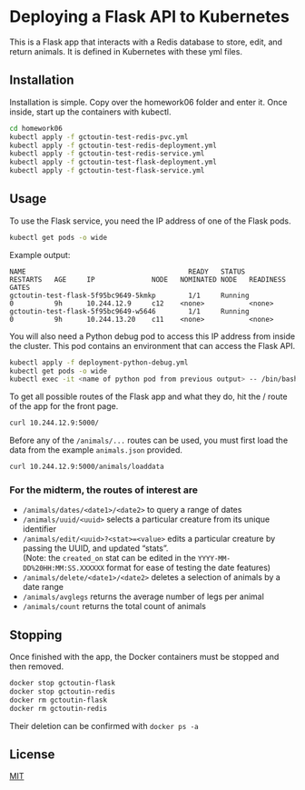 # Deploying a Flask API to Kubernetes

This is a Flask app that interacts with a Redis database to store, edit, and return animals. It is defined in Kubernetes with these yml files.

## Installation

Installation is simple. Copy over the homework06 folder and enter it. Once inside, start up the containers with kubectl.

```bash
cd homework06
kubectl apply -f gctoutin-test-redis-pvc.yml
kubectl apply -f gctoutin-test-redis-deployment.yml
kubectl apply -f gctoutin-test-redis-service.yml
kubectl apply -f gctoutin-test-flask-deployment.yml
kubectl apply -f gctoutin-test-flask-service.yml
```

## Usage

To use the Flask service, you need the IP address of one of the Flask pods.
```bash
kubectl get pods -o wide
```
Example output:
```
NAME                                        READY   STATUS             RESTARTS   AGE     IP              NODE   NOMINATED NODE   READINESS GATES
gctoutin-test-flask-5f95bc9649-5kmkp        1/1     Running            0          9h      10.244.12.9     c12    <none>           <none>
gctoutin-test-flask-5f95bc9649-w5646        1/1     Running            0          9h      10.244.13.20    c11    <none>           <none>
```

You will also need a Python debug pod to access this IP address from inside the cluster. This pod contains an environment that can access the Flask API.
```bash
kubectl apply -f deployment-python-debug.yml
kubectl get pods -o wide
kubectl exec -it <name of python pod from previous output> -- /bin/bash
```

To get all possible routes of the Flask app and what they do, hit the / route of the app for the front page.
```bash
curl 10.244.12.9:5000/
```

Before any of the ```/animals/...``` routes can be used, you must first load the data from the example ```animals.json``` provided.
```bash
curl 10.244.12.9:5000/animals/loaddata
```

### For the midterm, the routes of interest are
- ```/animals/dates/<date1>/<date2>``` to query a range of dates
- ```/animals/uuid/<uuid>``` selects a particular creature from its unique identifier
- ```/animals/edit/<uuid>?<stat>=<value>``` edits a particular creature by passing the UUID, and updated “stats”.  
(Note: the ```created_on``` stat can be edited in the ```YYYY-MM-DD%20HH:MM:SS.XXXXXX``` format for ease of testing the date features)
- ```/animals/delete/<date1>/<date2>``` deletes a selection of animals by a date range
- ```/animals/avglegs``` returns the average number of legs per animal
- ```/animals/count``` returns the total count of animals

## Stopping
Once finished with the app, the Docker containers must be stopped and then removed.
```bash
docker stop gctoutin-flask
docker stop gctoutin-redis
docker rm gctoutin-flask
docker rm gctoutin-redis
```
Their deletion can be confirmed with ```docker ps -a```

## License
[MIT](https://choosealicense.com/licenses/mit/)
